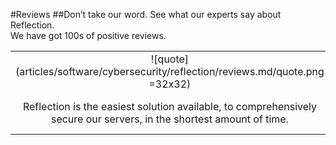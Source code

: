 #Reviews
##Don’t take our word. See what our experts say about Reflection. <br/>We have got 100s of positive reviews.

||||
|:--:|:--:|:--:|
|![quote](articles/software/cybersecurity/reflection/reviews.md/quote.png =32x32)|![quote](articles/software/cybersecurity/reflection/reviews.md/quote.png =32x32)|![quote](articles/software/cybersecurity/reflection/reviews.md/quote.png =32x32)|
|Reflection is the easiest solution available, to comprehensively secure our servers, in the shortest amount of time.|Our business was facing an aggressive cyberthreat, which required us to rebuild our entire internet facing infrastructure to path. Reflection saved the day!|We have never seen anything like this. We didn't think this was even possible. I sleep better at night knowing I'm secure.|